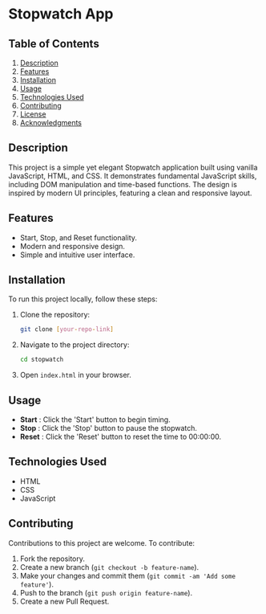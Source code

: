 # Stopwatch App

## Table of Contents

1. [Description](#description)
2. [Features](#features)
3. [Installation](#installation)
4. [Usage](#usage)
5. [Technologies Used](#technologies-used)
6. [Contributing](#contributing)
7. [License](#license)
8. [Acknowledgments](#acknowledgments)

## Description

This project is a simple yet elegant Stopwatch application built using vanilla JavaScript, HTML, and CSS. It demonstrates fundamental JavaScript skills, including DOM manipulation and time-based functions. The design is inspired by modern UI principles, featuring a clean and responsive layout.

## Features

- Start, Stop, and Reset functionality.
- Modern and responsive design.
- Simple and intuitive user interface.

## Installation

To run this project locally, follow these steps:

1. Clone the repository:

   ```bash
   git clone [your-repo-link]
   ```
2. Navigate to the project directory:

   ```bash
   cd stopwatch
   ```
3. Open `index.html` in your browser.

## Usage

* **Start** : Click the 'Start' button to begin timing.
* **Stop** : Click the 'Stop' button to pause the stopwatch.
* **Reset** : Click the 'Reset' button to reset the time to 00:00:00.

## Technologies Used

* HTML
* CSS
* JavaScript

## Contributing

Contributions to this project are welcome. To contribute:

1. Fork the repository.
2. Create a new branch (`git checkout -b feature-name`).
3. Make your changes and commit them (`git commit -am 'Add some feature'`).
4. Push to the branch (`git push origin feature-name`).
5. Create a new Pull Request.
